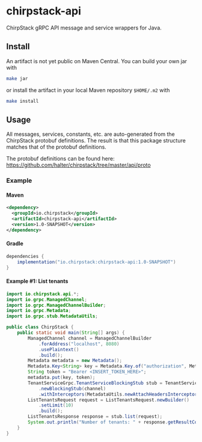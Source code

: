 # chirpstack-api

ChirpStack gRPC API message and service wrappers for Java.

## Install

An artifact is not yet public on Maven Central. You can build your own jar with

```sh
make jar
```

or install the artifact in your local Maven repository `$HOME/.m2` with

```sh
make install
```

## Usage

All messages, services, constants, etc. are auto-generated from the ChirpStack protobuf definitions. The result is that
this package structure matches that of the protobuf definitions.

The protobuf definitions can be found here: https://github.com/halter/chirpstack/tree/master/api/proto

### Example

#### Maven

```xml
<dependency>
  <groupId>io.chirpstack</groupId>
  <artifactId>chirpstack-api</artifactId>
  <version>1.0-SNAPSHOT</version>
</dependency>
```

#### Gradle

```gradle
dependencies {
    implementation("io.chirpstack:chirpstack-api:1.0-SNAPSHOT")
}
```

#### Example #1: List tenants

```java
import io.chirpstack.api.*;
import io.grpc.ManagedChannel;
import io.grpc.ManagedChannelBuilder;
import io.grpc.Metadata;
import io.grpc.stub.MetadataUtils;

public class ChirpStack {
    public static void main(String[] args) {
        ManagedChannel channel = ManagedChannelBuilder
            .forAddress("localhost", 8080)
            .usePlaintext()
            .build();
        Metadata metadata = new Metadata();
        Metadata.Key<String> key = Metadata.Key.of("authorization", Metadata.ASCII_STRING_MARSHALLER);
        String token = "Bearer <INSERT_TOKEN_HERE>";
        metadata.put(key, token);
        TenantServiceGrpc.TenantServiceBlockingStub stub = TenantServiceGrpc
            .newBlockingStub(channel)
            .withInterceptors(MetadataUtils.newAttachHeadersInterceptor(metadata));
        ListTenantsRequest request = ListTenantsRequest.newBuilder()
            .setLimit(10)
            .build();
        ListTenantsResponse response = stub.list(request);
        System.out.println("Number of tenants: " + response.getResultCount());
    }
}

```
